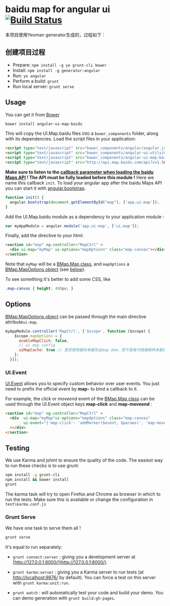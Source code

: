 # baidu map for angular ui [![Build Status](https://secure.travis-ci.org/yeoman/generator-jquery.svg?branch=master)](https://travis-ci.org/yeoman/generator-jquery)

本项目使用Yeoman generator生成的，过程如下：
## 创建项目过程
- Prepare: `npm install -g yo grunt-cli bower`
- Install: `npm install -g generator-angular`
- Run: `yo angular`
- Perform a build: `grunt`
- Run local server: `grunt serve`

## Usage
You can get it from [Bower](http://bower.io/)

```sh
bower install angular-ui-map-baidu
```

This will copy the UI.Map.baidu files into a `bower_components` folder, along with its dependencies. Load the script files in your application:

```html
<script type="text/javascript" src="bower_components/angular/angular.js"></script>
<script type="text/javascript" src="bower_components/angular-ui-utils/modules/event/event.js "></script>
<script type="text/javascript" src="bower_components/angular-ui-map-baidu/ui-map.js"></script>
<script type="text/javascript" src="http://api.map.baidu.com/api?v=1.5&ak=您的密钥"></script>
```

__Make sure to listen to the [callback parameter when loading the baidu Maps API](http://developer.baidu.com/map/jsdevelop-1.htm#.E5.BC.82.E6.AD.A5.E5.8A.A0.E8.BD.BD) !
The API must be fully loaded before this module !__
Here we name this callback `init`. To load your angular app after the baidu Maps API you can start it with [angular.bootstrap](http://docs.angularjs.org/api/angular.bootstrap).

```javascript
function init() {
  angular.bootstrap(document.getElementById("map"), ['app.ui-map']);
}
```

Add the UI.Map.baidu module as a dependency to your application module :

```javascript
var myAppModule = angular.module('app.ui-map', ['ui.map']);
```

Finally, add the directive to your html:

```html
<section id="map" ng-controller="MapCtrl" >
  <div ui-map="myMap" ui-options="mapOptions" class="map-canvas"></div>
</section>
```
Note that `myMap` will be a [BMap.Map class](http://developer.baidu.com/map/reference/index.php?title=Class:%E6%A0%B8%E5%BF%83%E7%B1%BB/Map), and `mapOptions` a [BMap.MapOptions object](http://developer.baidu.com/map/reference/index.php?title=Class:%E6%A0%B8%E5%BF%83%E7%B1%BB/MapOptions) (see [below](#options)).

To see something it's better to add some CSS, like

```css
.map-canvas { height: 400px; }
```

## Options

[BMap.MapOptions object](http://developer.baidu.com/map/reference/index.php?title=Class:%E6%A0%B8%E5%BF%83%E7%B1%BB/MapOptions) can be passed through the main directive attribute`ui-map`.

```javascript
myAppModule.controller('MapCtrl', ['$scope', function ($scope) {
    $scope.mapOptions = {
      enableMapClick: false,
      // ui map config
      uiMapCache: true // 是否使用缓存来缓存此map dom，而不是每次链接跳转来都重新创建
    };
  }]);
```

### UI.Event

[UI.Event](http://angular-ui.github.io/ui-utils/#/event) allows you to specify custom behavior over user events. You just need to prefix the official event by __map-__ to bind a callback to it.

For example, the _click_ or *moveend* event of the [BMap.Map class](http://developer.baidu.com/map/reference/index.php?title=Class:%E6%A0%B8%E5%BF%83%E7%B1%BB/Map) can be used through the UI.Event object keys __map-click__ and **map-moveend** :

```html
<section id="map" ng-controller="MapCtrl" >
  <div  ui-map="myMap"ui-options="mapOptions" class="map-canvas"
        ui-event="{'map-click': 'addMarker($event, $params)', 'map-moveend': 'setZoomMessage(myMap.getZoom())' }"
  ></div>
</section>
```


## Testing

We use Karma and jshint to ensure the quality of the code.  The easiest way to run these checks is to use grunt:

```sh
npm install -g grunt-cli
npm install && bower install
grunt
```

The karma task will try to open Firefox and Chrome as browser in which to run the tests.  Make sure this is available or change the configuration in `test\karma.conf.js`


### Grunt Serve

We have one task to serve them all !

```sh
grunt serve
```

It's equal to run separately:

* `grunt connect:server` : giving you a development server at [http://127.0.0.1:8000/](http://127.0.0.1:8000/).

* `grunt karma:server` : giving you a Karma server to run tests (at [http://localhost:9876/](http://localhost:9876/) by default). You can force a test on this server with `grunt karma:unit:run`.

* `grunt watch` : will automatically test your code and build your demo.  You can demo generation with `grunt build:gh-pages`.